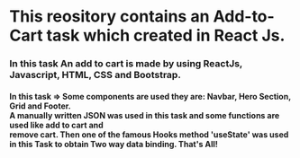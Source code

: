 # This reository contains an Add-to-Cart task which created in React Js.

<h3>In this task An add to cart is made by using ReactJs, Javascript, HTML, CSS and Bootstrap.</h3>
<h4>In this task => Some components are used they are: Navbar, Hero Section, Grid and Footer.<br>
A manually written JSON was used in this task and some functions are used like add to cart and<br>
 remove cart. Then one of the famous Hooks method 'useState' was used in this Task to obtain Two way data binding. That's All!
</h4>
